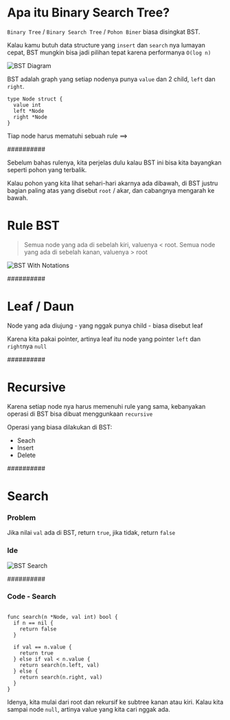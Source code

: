 # Apa itu Binary Search Tree?

`Binary Tree` / `Binary Search Tree` / `Pohon Biner` biasa disingkat BST.

Kalau kamu butuh data structure yang `insert` dan `search` nya lumayan cepat, BST mungkin bisa jadi pilihan tepat karena performanya `O(log n)`

![BST Diagram](bst-general.svg)

BST adalah graph yang setiap nodenya punya `value` dan 2 child, `left` dan `right`.


```
type Node struct {
  value int
  left *Node
  right *Node
}

```

Tiap node harus mematuhi sebuah rule ==>

##########

Sebelum bahas rulenya, kita perjelas dulu kalau BST ini bisa kita bayangkan seperti pohon yang terbalik.

Kalau pohon yang kita lihat sehari-hari akarnya ada dibawah, di BST justru bagian paling atas yang disebut `root` / akar, dan cabangnya mengarah ke bawah.

# Rule BST

> Semua node yang ada di sebelah kiri, valuenya < root. Semua node yang ada di sebelah kanan, valuenya > root

![BST With Notations](bst-with-notations.svg)

##########

# Leaf / Daun

Node yang ada diujung - yang nggak punya child - biasa disebut leaf

Karena kita pakai pointer, artinya leaf itu node yang pointer `left` dan `right`nya `null`

##########

# Recursive

Karena setiap node nya harus memenuhi rule yang sama, kebanyakan operasi di BST bisa dibuat menggunkaan `recursive`

Operasi yang biasa dilakukan di BST:

- Seach
- Insert
- Delete

##########

# Search

### Problem

Jika nilai `val` ada di BST, return `true`, jika tidak, return `false`

### Ide

![BST Search](bst-search.svg)

##########

### Code - Search

```

func search(n *Node, val int) bool {
  if n == nil {
    return false
  }

  if val == n.value {
    return true
  } else if val < n.value {
    return search(n.left, val)
  } else {
    return search(n.right, val)
  }
}

```

Idenya, kita mulai dari root dan rekursif ke subtree kanan atau kiri. Kalau kita sampai node `null`, artinya value yang kita cari nggak ada.








